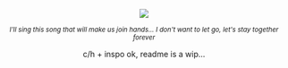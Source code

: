<p align="center">
    
    
<img src="https://files.catbox.moe/c2z5vw.gif">

</p>


 <p align="center"><sub><i>I'll sing this song that will make us join hands...
 I don't want to let go, let's stay together forever</i></sub>
 </p>

    
<p align="center">c/h + inspo ok, readme is a wip...</p>
